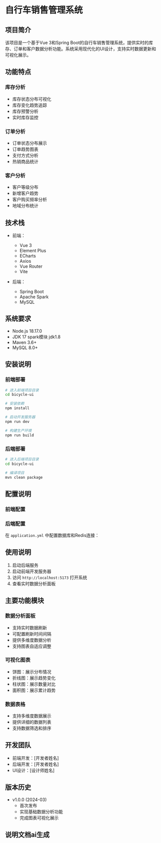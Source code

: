 # 自行车销售管理系统

## 项目简介
该项目是一个基于Vue 3和Spring Boot的自行车销售管理系统，提供实时的库存、订单和客户数据分析功能。系统采用现代化的UI设计，支持实时数据更新和可视化展示。

## 功能特点

### 库存分析
- 库存状态分布可视化
- 库存变化趋势追踪
- 库存预警分析
- 实时库存监控

### 订单分析
- 订单状态分布展示
- 订单趋势图表
- 支付方式分析
- 热销商品统计

### 客户分析
- 客户等级分布
- 新增客户趋势
- 客户购买频率分析
- 地域分布统计

## 技术栈
- 前端：
  - Vue 3
  - Element Plus
  - ECharts
  - Axios
  - Vue Router
  - Vite

- 后端：
  - Spring Boot
  - Apache Spark
  - MySQL

## 系统要求
- Node.js 18.17.0
- JDK 17 spark模块 jdk1.8
- Maven 3.6+
- MySQL 8.0+

## 安装说明

### 前端部署
```bash
# 进入前端项目目录
cd bicycle-ui

# 安装依赖
npm install

# 启动开发服务器
npm run dev

# 构建生产环境
npm run build
```

### 后端部署
```bash
# 进入后端项目目录
cd bicycle-ui

# 编译项目
mvn clean package


```

## 配置说明

### 前端配置


### 后端配置
在 `application.yml` 中配置数据库和Redis连接：


## 使用说明
1. 启动后端服务
2. 启动前端开发服务器
3. 访问 `http://localhost:5173` 打开系统
4. 查看实时数据分析面板

## 主要功能模块

### 数据分析面板
- 支持实时数据刷新
- 可配置刷新时间间隔
- 提供多维度数据分析
- 支持图表自适应调整

### 可视化图表
- 饼图：展示分布情况
- 折线图：展示趋势变化
- 柱状图：展示数量对比
- 面积图：展示累计趋势

### 数据表格
- 支持多维度数据展示
- 提供详细的数据列表
- 支持数据筛选和排序

## 开发团队
- 前端开发：[开发者姓名]
- 后端开发：[开发者姓名]
- UI设计：[设计师姓名]

## 版本历史
- v1.0.0 (2024-03)
  - 首次发布
  - 实现基础数据分析功能
  - 完成图表可视化展示

## 说明文档ai生成 
